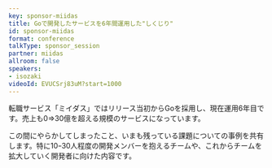 ```yaml
---
key: sponsor-miidas
title: Goで開発したサービスを6年間運用した"しくじり"
id: sponsor-miidas
format: conference
talkType: sponsor_session
partner: miidas
allroom: false
speakers:
- isozaki
videoId: EVUCSrj83uM?start=1000
---
```

転職サービス「ミイダス」ではリリース当初からGoを採用し、現在運用6年目です。売上も0=>30億を超える規模のサービスになっています。

この間にやらかしてしまったこと、いまも残っている課題についての事例を共有します。特に10ｰ30人程度の開発メンバーを抱えるチームや、これからチームを拡大していく開発者に向けた内容です。